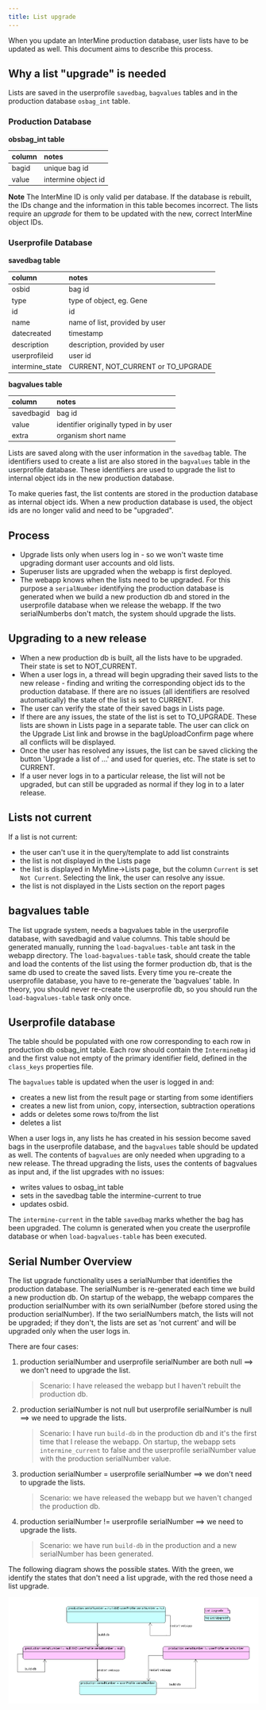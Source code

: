 ```yaml
---
title: List upgrade
---
```


When you update an InterMine production database, user lists have to be updated as well. This document aims to describe this process.

## Why a list "upgrade" is needed

Lists are saved in the userprofile `savedbag`, `bagvalues` tables and in the production database `osbag_int` table.

### Production Database

**obsbag\_int table**

| **column** | **notes** |
| :--- | :--- |
| bagid | unique bag id |
| value | intermine object id |

**Note**
The InterMine ID is only valid per database. If the database is rebuilt, the IDs change and the information in this table becomes incorrect. The lists require an _upgrade_ for them to be updated with the new, correct InterMine object IDs.

### Userprofile Database

**savedbag table**

| **column** | **notes** |
| :--- | :--- |
| osbid | bag id |
| type | type of object, eg. Gene |
| id | id |
| name | name of list, provided by user |
| datecreated | timestamp |
| description | description, provided by user |
| userprofileid | user id |
| intermine\_state | CURRENT, NOT\_CURRENT or TO\_UPGRADE |

**bagvalues table**

| **column** | **notes** |
| :--- | :--- |
| savedbagid | bag id |
| value | identifier originally typed in by user |
| extra | organism short name |

Lists are saved along with the user information in the `savedbag` table. The identifiers used to create a list are also stored in the `bagvalues` table in the userprofile database. These identifiers are used to upgrade the list to internal object ids in the new production database.

To make queries fast, the list contents are stored in the production database as internal object ids. When a new production database is used, the object ids are no longer valid and need to be "upgraded".

## Process

* Upgrade lists only when users log in - so we won't waste time upgrading dormant user accounts and old lists.
* Superuser lists are upgraded when the webapp is first deployed.
* The webapp knows when the lists need to be upgraded. For this purpose a `serialNumber` identifying the production database is generated when we build a new production db and stored in the userprofile database when we release the webapp. If the two serialNumberbs don't match, the system should upgrade the lists.

## Upgrading to a new release

* When a new production db is built, all the lists have to be upgraded. Their state is set to NOT\_CURRENT.
* When a user logs in, a thread will begin upgrading their saved lists to the new release - finding and writing the corresponding object ids to the production database. If there are no issues \(all identifiers are resolved automatically\) the state of the list is set to CURRENT.
* The user can verify the state of their saved bags in Lists page.
* If there are any issues, the state of the list is set to TO\_UPGRADE. These lists are shown in Lists page in a separate table. The user can click on the Upgrade List link and browse in the bagUploadConfirm page where all conflicts will be displayed.
* Once the user has resolved any issues, the list can be saved clicking the button 'Upgrade a list of ...' and used for queries, etc. The state is set to CURRENT.
* If a user never logs in to a particular release, the list will not be upgraded, but can still be upgraded as normal if they log in to a later release.

## Lists not current

If a list is not current:

* the user can't use it in the query/template to add list constraints
* the list is not displayed in the Lists page
* the list is displayed in MyMine-&gt;Lists page, but the column `Current` is set `Not Current`. Selecting the link, the user can resolve any issue.
* the list is not displayed in the Lists section on the report pages

## bagvalues table

The list upgrade system, needs a bagvalues table in the userprofile database, with savedbagid and value columns. This table should be generated manually, running the `load-bagvalues-table` ant task in the webapp directory. The `load-bagvalues-table` task, should create the table and load the contents of the list using the former production db, that is the same db used to create the saved lists. Every time you re-create the userprofile database, you have to re-generate the 'bagvalues' table. In theory, you should never re-create the userprofile db, so you should run the `load-bagvalues-table` task only once.

## Userprofile database

The table should be populated with one row corresponding to each row in production db osbag\_int table. Each row should contain the `IntermineBag` id and the first value not empty of the primary identifier field, defined in the `class_keys` properties file.

The `bagvalues` table is updated when the user is logged in and:

* creates a new list from the result page or starting from some identifiers
* creates a new list from union, copy, intersection, subtraction operations
* adds or deletes some rows to/from the list
* deletes a list

When a user logs in, any lists he has created in his session become saved bags in the userprofile database, and the `bagvalues` table should be updated as well. The contents of `bagvalues` are only needed when upgrading to a new release. The thread upgrading the lists, uses the contents of bagvalues as input and, if the list upgrades with no issues:

* writes values to osbag\_int table
* sets in the savedbag table the intermine-current to true
* updates osbid.

The `intermine-current` in the table `savedbag` marks whether the bag has been upgraded. The column is generated when you create the userprofile database or when `load-bagvalues-table` has been executed.

## Serial Number Overview

The list upgrade functionality uses a serialNumber that identifies the production database. The serialNumber is re-generated each time we build a new production db. On startup of the webapp, the webapp compares the production serialNumber with its own serialNumber \(before stored using the production serialNumber\). If the two serialNumbers match, the lists will not be upgraded; if they don't, the lists are set as 'not current' and will be upgraded only when the user logs in.

There are four cases:

1. production serialNumber and userprofile serialNumber are both null ==&gt; we don't need to upgrade the list.

   > Scenario: I have released the webapp but I haven't rebuilt the production db.

2. production serialNumber is not null but userprofile serialNumber is null ==&gt; we need to upgrade the lists.

   > Scenario: I have run `build-db` in the production db and it's the first time that I release the webapp. On startup, the webapp sets `intermine_current` to false and the userprofile serialNumber value with the production serialNumber value.

3. production serialNumber = userprofile serialNumber ==&gt; we don't need to upgrade the lists.

   > Scenario: we have released the webapp but we haven't changed the production db.

4. production serialNumber != userprofile serialNumber ==&gt; we need to upgrade the lists.

   > Scenario: we have run `build-db` in the production and a new serialNumber has been generated.

The following diagram shows the possible states. With the green, we identify the states that don't need a list upgrade, with the red those need a list upgrade.

![](../../imgs/SerialNumber.png)
